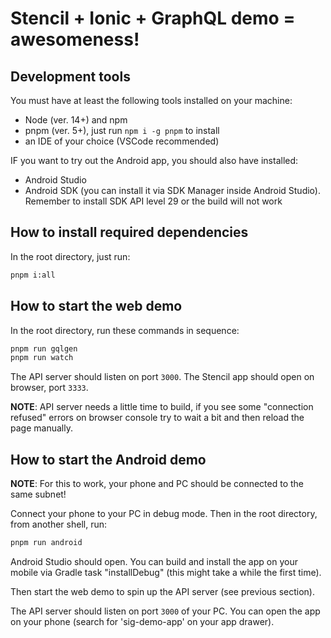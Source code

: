 # Stencil + Ionic + GraphQL demo = awesomeness!

## Development tools

You must have at least the following tools installed on your machine:

- Node (ver. 14+) and npm
- pnpm (ver. 5+), just run `npm i -g pnpm` to install
- an IDE of your choice (VSCode recommended)

IF you want to try out the Android app, you should also have installed:

- Android Studio
- Android SDK (you can install it via SDK Manager inside Android Studio). Remember to install SDK
  API level 29 or the build will not work

## How to install required dependencies

In the root directory, just run:

```bash
pnpm i:all
```

## How to start the web demo

In the root directory, run these commands in sequence:

```bash
pnpm run gqlgen
pnpm run watch
```

The API server should listen on port `3000`.
The Stencil app should open on browser, port `3333`.

**NOTE**: API server needs a little time to build, if you see some "connection refused" errors
on browser console try to wait a bit and then reload the page manually.

## How to start the Android demo

**NOTE**: For this to work, your phone and PC should be connected to the same subnet!

Connect your phone to your PC in debug mode. Then in the root directory, from another shell, run:

```bash
pnpm run android
```

Android Studio should open. You can build and install the app on your mobile via Gradle task
"installDebug" (this might take a while the first time).

Then start the web demo to spin up the API server (see previous section).

The API server should listen on port `3000` of your PC. You can open the app on your phone (search
for 'sig-demo-app' on your app drawer).
